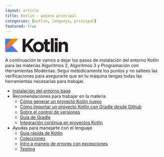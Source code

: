 ```yaml
---
layout: article
title: Kotlin - pagina principal
categories: [kotlin, lenguaje, principal]
featured: true
---
```


<img src="/img/wiki/Kotlin_logo.png" height="40%" width="40%">

A continuación te vamos a dejar los pasos de instalación del entorno Kotlin para las materias Algoritmos 2, Algoritmos 3 y Programación con Herramientas Modernas. Seguí metódicamente los puntos y no saltees las verificaciones para asegurarte que en tu máquina tengas todas las herramientas necesarias para trabajar.

* [Instalación del entorno base](kotlin-preparacion-de-un-entorno-de-desarrollo.html)
* Recomendaciones para trabajar en la materia
  * [Cómo generar un proyecto Kotlin nuevo](kotlin-creacion-proyecto.html)
  * [Cómo importar un proyecto Kotlin con Gradle desde Github](kotlin-bajar-un-proyecto-gradle-de-un-repositorio-git.html)
  * [Sobre el control de versiones](kotlin-amigandonos-git.html)
  * [Guía de Gradle](gradle.html)
  * [Integración continua en proyectos Kotlin](kotlin-ci.html)
* Ayudas para manejarte con el lenguaje
  * [Guía rápida de Kotlin](kotlin-guia-rapida.html)
  * [Colecciones](https://docs.google.com/document/d/1lzOStySb8i94oVvZUIxkgymf2tuCDuXzqSTnClPqKSM/edit?usp=sharing)
  * [Intro a manejo de errores con excepciones](https://docs.google.com/document/d/1G0a9j-OA0rIEA5cdvEhIMbztJVo86ssvZKBK8HL9akg/edit?usp=sharing)
  * [Testing](https://docs.google.com/document/d/11mVR-4wEZhlQMDEqrfQeYLypEsrSqXv98dr78SA0Oq4/edit?usp=sharing)
